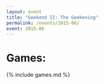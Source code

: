 ```yaml
---
layout: event
title: "Geekend II: The Geekening"
permalink: /events/2015-06/
event: 2015-06
---
```



# Games:
{% include games.md %}
